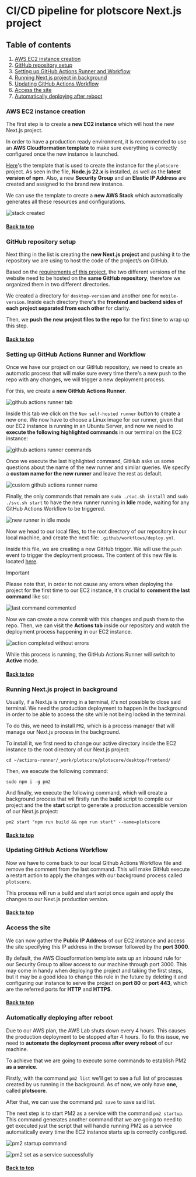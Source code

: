 # CI/CD pipeline for **plotscore** Next.js project

## Table of contents

1. [AWS EC2 instance creation](#aws-ec2-instance-creation)
2. [GitHub repository setup](#github-repository-setup)
3. [Setting up GitHub Actions Runner and Workflow](#setting-up-github-actions-runner-and-workflow)
4. [Running Next.js project in background](#running-nextjs-project-in-background)
5. [Updating GitHub Actions Workflow](#updating-github-actions-workflow)
6. [Access the site](#access-the-site)
7. [Automatically deploying after reboot](#automatically-deploying-after-reboot)

### AWS EC2 instance creation

The first step is to create a **new EC2 instance** which will host the new Next.js project.

In order to have a production ready environment, it is recommended to use an **AWS Cloudformation template** to make sure everything is correctly configured once the new instance is launched.

[Here](https://github.com/cmilsor245/plotscore/blob/main/.aws/cloudformation.yml)'s the template that is used to create the instance for the `plotscore` project. As seen in the file, **Node.js 22.x** is installed, as well as the **latest version of npm**. Also, a new **Security Group** and an **Elastic IP Address** are created and assigned to the brand new instance.

We can use the template to create a **new AWS Stack** which automatically generates all these resources and configurations.

![stack created](image.png)

#### [Back to top](#cicd-pipeline-for-plotscore-nextjs-project)

### GitHub repository setup

Next thing in the list is creating the **new Next.js project** and pushing it to the repository we are using to host the code of the project/s on GitHub.

Based on the [requirements of this project](https://github.com/CPIFPAlanTuring/2daw-tfc-2324), the two different versions of the website need to be hosted on the **same GitHub repository**, therefore we organized them in two different directories.

We created a directory for `desktop-version` and another one for `mobile-version`. Inside each directory there's the **frontend and backend sides of each project separated from each other** for clarity.

Then, we **push the new project files to the repo** for the first time to wrap up  this step.

#### [Back to top](#cicd-pipeline-for-plotscore-nextjs-project)

### Setting up GitHub Actions Runner and Workflow

Once we have our project on our GitHub repository, we need to create an automatic process that will make sure every time there's a new push to the repo with any changes, we will trigger a new deployment process.

For this, we create a **new GitHub Actions Runner**.

![github actions runner tab](image-1.png)

Inside this tab we click on the `New self-hosted runner` button to create a new one. We now have to choose a Linux image for our runner, given that our EC2 instance is running in an Ubuntu Server, and now we need to **execute the following highlighted commands** in our terminal on the EC2 instance:

![github actions runner commands](image-2.png)

Once we execute the last highlighted command, GitHub asks us some questions about the name of the new runner and similar queries. We specify a **custom name for the new runner** and leave the rest as default.

![custom github actions runner name](image-3.png)

Finally, the only commands that remain are `sudo ./svc.sh install` and `sudo ./svc.sh start` to have the new runner running in **Idle** mode, waiting for any GitHub Actions Workflow to be triggered.

![new runner in idle mode](image-4.png)

Now we head to our local files, to the root directory of our repository in our local machine, and create the next file: `.github/workflows/deploy.yml`.

Inside this file, we are creating a new GitHub trigger. We will use the `push` event to trigger the deployment process. The content of this new file is located [here](https://github.com/cmilsor245/plotscore/blob/main/.github/workflows/deploy.yml).

> [!IMPORTANT]
> Please note that, in order to not cause any errors when deploying the project for the first time to our EC2 instance, it's crucial to **comment the last command** like so:

![last command commented](image-5.png)

Now we can create a now commit with this changes and push them to the repo. Then, we can visit the **Actions tab** inside our repository and watch the deployment process happening in our EC2 instance.

![action completed without errors](image-6.png)

While this process is running, the GitHub Actions Runner will switch to **Active** mode.

#### [Back to top](#cicd-pipeline-for-plotscore-nextjs-project)

### Running Next.js project in background

Usually, if a Next.js is running in a terminal, it's not possible to close said terminal. We need the production deployment to happen in the background in order to be able to access the site while not being locked in the terminal.

To do this, we need to install `PM2`, which is a process manager that will manage our Next.js process in the background.

To install it, we first need to change our active directory inside the EC2 instance to the root directory of our Next.js project:

`cd ~/actions-runner/_work/plotscore/plotscore/desktop/frontend/`

Then, we execute the following command:

`sudo npm i -g pm2`

And finally, we execute the following command, which will create a background process that wil firstly run the **build** script to compile our project and the the **start** script to generate a production accessible version of our Next.js project:

`pm2 start "npm run build && npm run start" --name=plotscore`

#### [Back to top](#cicd-pipeline-for-plotscore-nextjs-project)

### Updating GitHub Actions Workflow

Now we have to come back to our local Github Actions Workflow file and remove the comment from the last command. This will make GitHub execute a restart action to apply the changes with our background process called `plotscore`.

This process will run a build and start script once again and apply the changes to our Next.js production version.

#### [Back to top](#cicd-pipeline-for-plotscore-nextjs-project)

### Access the site

We can now gather the **Public IP Address** of our EC2 instance and access the site specifying this IP address in the browser followed by the **port 3000**.

By default, the AWS Cloudformation template sets up an inbound rule for our Security Group to allow access to our machine through port 3000. This may come in handy when deploying the project and taking the first steps, but it may be a good idea to change this rule in the future by deleting it and configuring our instance to serve the project on **port 80** or **port 443**, which are the referred ports for **HTTP** and **HTTPS**.

#### [Back to top](#cicd-pipeline-for-plotscore-nextjs-project)

### Automatically deploying after reboot

Due to our AWS plan, the AWS Lab shuts down every 4 hours. This causes the production deployment to be stopped after 4 hours. To fix this issue, we need to **automate the deployment process after every reboot** of our machine.

To achieve that we are going to execute some commands to establish PM2 **as a service**.

Firstly, with the command `pm2 list` we'll get to see a full list of processes created by us running in the background. As of now, we only have **one**, called **plotscore**.

After that, we can use the command `pm2 save` to save said list.

The next step is to start PM2 as a service with the command `pm2 startup`. This command generates another command that we are going to need to get executed just the script that will handle running PM2 as a service automatically every time the EC2 instance starts up is correctly configured.

![pm2 startup command](image-7.png)

![pm2 set as a service successfully](image-8.png)

#### [Back to top](#cicd-pipeline-for-plotscore-nextjs-project)
